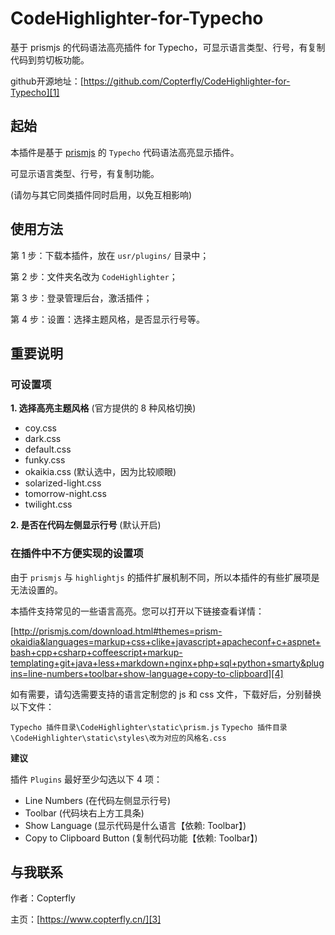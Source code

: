 # CodeHighlighter-for-Typecho

基于 prismjs 的代码语法高亮插件 for Typecho，可显示语言类型、行号，有复制代码到剪切板功能。

github开源地址：[https://github.com/Copterfly/CodeHighlighter-for-Typecho][1]

## 起始

本插件是基于 [prismjs][2] 的 `Typecho` 代码语法高亮显示插件。

可显示语言类型、行号，有复制功能。

(请勿与其它同类插件同时启用，以免互相影响)

## 使用方法

第 1 步：下载本插件，放在 `usr/plugins/` 目录中；

第 2 步：文件夹名改为 `CodeHighlighter`；

第 3 步：登录管理后台，激活插件；

第 4 步：设置：选择主题风格，是否显示行号等。

## 重要说明

### 可设置项

**1. 选择高亮主题风格** (官方提供的 8 种风格切换)

- coy.css
- dark.css
- default.css
- funky.css
- okaikia.css (默认选中，因为比较顺眼)
- solarized-light.css
- tomorrow-night.css
- twilight.css

**2. 是否在代码左侧显示行号** (默认开启)

### 在插件中不方便实现的设置项

由于 `prismjs` 与 `highlightjs` 的插件扩展机制不同，所以本插件的有些扩展项是无法设置的。

本插件支持常见的一些语言高亮。您可以打开以下链接查看详情：

[http://prismjs.com/download.html#themes=prism-okaidia&languages=markup+css+clike+javascript+apacheconf+c+aspnet+bash+cpp+csharp+coffeescript+markup-templating+git+java+less+markdown+nginx+php+sql+python+smarty&plugins=line-numbers+toolbar+show-language+copy-to-clipboard][4]

如有需要，请勾选需要支持的语言定制您的 js 和 css 文件，下载好后，分别替换以下文件：

`Typecho 插件目录\CodeHighlighter\static\prism.js`
`Typecho 插件目录\CodeHighlighter\static\styles\改为对应的风格名.css`

**建议**

插件 `Plugins` 最好至少勾选以下 4 项：

- Line Numbers (在代码左侧显示行号)
- Toolbar (代码块右上方工具条)
- Show Language (显示代码是什么语言【依赖: Toolbar】)
- Copy to Clipboard Button (复制代码功能【依赖: Toolbar】)

## 与我联系

作者：Copterfly

主页：[https://www.copterfly.cn/][3]


[1]: https://github.com/Copterfly/CodeHighlighter-for-Typecho
[2]: http://prismjs.com/
[3]: https://www.copterfly.cn/
[4]: http://prismjs.com/download.html#themes=prism-okaidia&languages=markup+css+clike+javascript+apacheconf+c+aspnet+bash+cpp+csharp+coffeescript+markup-templating+git+java+less+markdown+nginx+php+sql+python+smarty&plugins=line-numbers+toolbar+show-language+copy-to-clipboard

